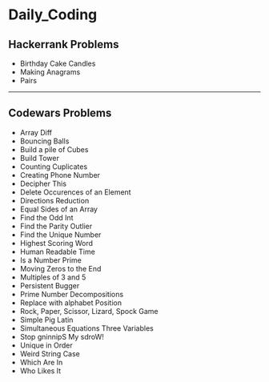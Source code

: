 # Daily_Coding

## Hackerrank Problems

- Birthday Cake Candles
- Making Anagrams
- Pairs

---

## Codewars Problems

- Array Diff
- Bouncing Balls
- Build a pile of Cubes
- Build Tower
- Counting Cuplicates
- Creating Phone Number
- Decipher This
- Delete Occurences of an Element
- Directions Reduction
- Equal Sides of an Array
- Find the Odd Int
- Find the Parity Outlier
- Find the Unique Number
- Highest Scoring Word
- Human Readable Time
- Is a Number Prime
- Moving Zeros to the End
- Multiples of 3 and 5
- Persistent Bugger
- Prime Number Decompositions
- Replace with alphabet Position
- Rock, Paper, Scissor, Lizard, Spock Game
- Simple Pig Latin
- Simultaneous Equations Three Variables
- Stop gninnipS My sdroW!
- Unique in Order
- Weird String Case
- Which Are In
- Who Likes It
